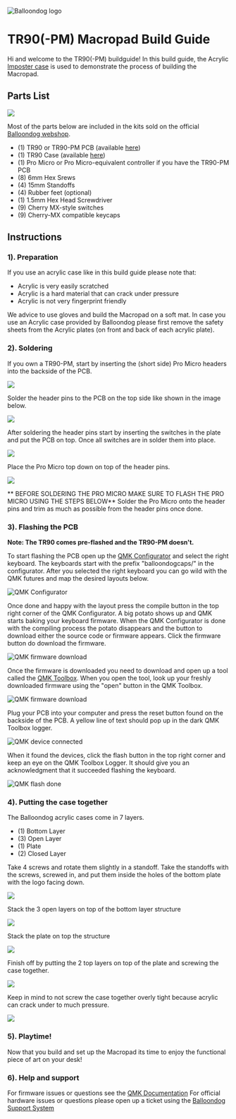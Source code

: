 ![Balloondog logo](http://balloondog.nl/wp-content/uploads/2022/07/logo-small-transparent.png)
 
# TR90(-PM) Macropad Build Guide

Hi and welcome to the TR90(-PM) buildguide!
In this build guide, the Acrylic [Imposter case](https://balloondog-store.nl/) is used to demonstrate the process of building the Macropad.

## Parts List

![](https://imgur.com/q4lx4EP.png)

Most of the parts below are included in the kits sold on the official [Balloondog webshop](https://balloondog-store.nl/).
- (1) TR90 or TR90-PM PCB (available [here](https://balloondog-store.nl/)) 
- (1) TR90 Case (available [here](https://balloondog-store.nl/)) 
- (1) Pro Micro or Pro Micro-equivalent controller if you have the TR90-PM PCB
- (8) 6mm Hex Srews
- (4) 15mm Standoffs
- (4) Rubber feet (optional)
- (1) 1.5mm Hex Head Screwdriver
- (9) Cherry MX-style switches 
- (9) Cherry-MX compatible keycaps


## Instructions

### 1). Preparation 
If you use an acrylic case like in this build guide please note that:
- Acrylic is very easily scratched
- Acrylic is a hard material that can crack under pressure
- Acrylic is not very fingerprint friendly

We advice to use gloves and build the Macropad on a soft mat. 
In case you use an Acrylic case provided by Balloondog please first remove the safety sheets from the Acrylic plates (on front and back of each acrylic plate). 

### 2). Soldering
If you own a TR90-PM, start by inserting the (short side) Pro Micro headers into the backside of the PCB.

![](https://imgur.com/7FL54sK.png)

Solder the header pins to the PCB on the top side like shown in the image below.

![](https://imgur.com/G1zTz1i.png)

After soldering the header pins start by inserting the switches in the plate and put the PCB on top.
Once all switches are in solder them into place.

![](https://imgur.com/DS45uKa.png)

Place the Pro Micro top down on top of the header pins.

![](https://imgur.com/NO3nbic.png)

** BEFORE SOLDERING THE PRO MICRO MAKE SURE TO FLASH THE PRO MICRO USING THE STEPS BELOW**
Solder the Pro Micro onto the header pins and trim as much as possible from the header pins once done. 


### 3). Flashing the PCB

**Note: The TR90 comes pre-flashed and the  TR90-PM doesn't.**

To start flashing the PCB open up the [QMK Configurator](https://config.qmk.fm/#/balloondogcaps/tr90/LAYOUT) and select the right keyboard. The keyboards start with the prefix "balloondogcaps/" in the configurator. 
After you selected the right keyboard you can go wild with the QMK futures and map the desired layouts below. 

![QMK Configurator](https://imgur.com/cYFeHtc.png)

Once done and happy with the layout press the compile button in the top right corner of the QMK Configurator.
A big potato shows up and QMK starts baking your keyboard firmware. When the QMK Configurator is done with the compiling process the potato disappears and the button to download either the source code or firmware appears. Click the firmware button do download the firmware.

![QMK firmware download](https://imgur.com/DGM7UsM.png)

Once the firmware is downloaded you need to download and open up a tool called the [QMK Toolbox](https://github.com/qmk/qmk_toolbox). When you open the tool, look up your freshly downloaded firmware using the "open" button in the QMK Toolbox. 

![QMK firmware download](https://imgur.com/VTB5iUx.png)

Plug your PCB into your computer and press the reset button found on the backside of the PCB.
A yellow line of text should pop up in the dark QMK Toolbox logger.

![QMK device connected](https://imgur.com/0XFEhGu.png)

When it found the devices, click the flash button in the top right corner and keep an eye on the QMK Toolbox Logger. 
It should give you an acknowledgment that it succeeded flashing the keyboard.

![QMK flash done](https://imgur.com/nYzyE8h.png)

### 4). Putting the case together
The Balloondog acrylic cases come in 7 layers.
- (1) Bottom Layer
- (3) Open Layer
- (1) Plate
- (2) Closed Layer

Take 4 screws and rotate them slightly in a standoff. Take the standoffs with the screws, screwed in, and put them inside the holes of the bottom plate with the logo facing down.

![](https://imgur.com/W8gwxKL.png)

Stack the 3 open layers on top of the bottom layer structure

![](https://imgur.com/0n6PJSC.png)

Stack the plate on top the structure

![](https://imgur.com/eieX7Y3.png)

Finish off by putting the 2 top layers on top of the plate and screwing the case together.

![](https://imgur.com/eieX7Y3.png)

Keep in mind to not screw the case together overly tight because acrylic can crack under to much pressure.

![](https://imgur.com/XZBLFCK.png)

### 5). Playtime!
Now that you build and set up the Macropad its time to enjoy the functional piece of art on your desk!

### 6). Help and support
For firmware issues or questions see the [QMK Documentation](https://docs.qmk.fm/#/) 
For official hardware issues or questions please open up a ticket using the [Balloondog Support System](https://balloondog.atlassian.net/servicedesk/customer/portals)





